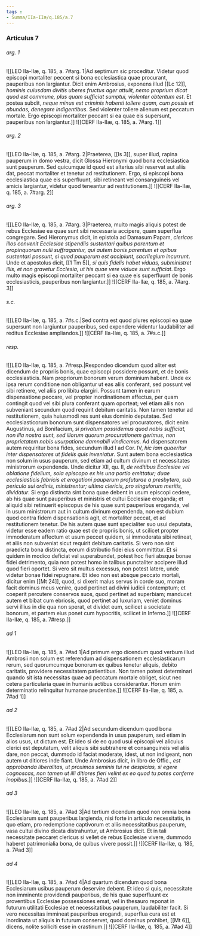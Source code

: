 ```yaml
---
tags : 
- Summa/IIa-IIæ/q.185/a.7
---
```


### Articulus 7

###### arg. 1
![[LEO IIa-IIæ, q. 185, a. 7#arg. 1|Ad septimum sic proceditur. Videtur quod episcopi mortaliter peccent si bona ecclesiastica quae procurant, pauperibus non largiantur. Dicit enim Ambrosius, exponens illud [[Lc 12]], *hominis cuiusdam divitis uberes fructus ager attulit, nemo proprium dicat quod est commune, plus quam sufficiat sumptui, violenter obtentum est*. Et postea subdit, *neque minus est criminis habenti tollere quam, cum possis et abundas, denegare indigentibus*. Sed violenter tollere alienum est peccatum mortale. Ergo episcopi mortaliter peccant si ea quae eis supersunt, pauperibus non largiantur.]]
![[CERF IIa-IIæ, q. 185, a. 7#arg. 1]]

###### arg. 2
![[LEO IIa-IIæ, q. 185, a. 7#arg. 2|Praeterea, [[Is 3]], super illud, rapina pauperum in domo vestra, dicit Glossa Hieronymi quod bona ecclesiastica sunt pauperum. Sed quicumque id quod est alterius sibi reservat aut aliis dat, peccat mortaliter et tenetur ad restitutionem. Ergo, si episcopi bona ecclesiastica quae eis superfluunt, sibi retineant vel consanguineis vel amicis largiantur, videtur quod teneantur ad restitutionem.]]
![[CERF IIa-IIæ, q. 185, a. 7#arg. 2]]

###### arg. 3
![[LEO IIa-IIæ, q. 185, a. 7#arg. 3|Praeterea, multo magis aliquis potest de rebus Ecclesiae ea quae sunt sibi necessaria accipere, quam superflua congregare. Sed Hieronymus dicit, in epistola ad Damasum Papam, *clericos illos convenit Ecclesiae stipendiis sustentari quibus parentum et propinquorum nulli suffragantur, qui autem bonis parentum et opibus sustentari possunt, si quod pauperum est accipiunt, sacrilegium incurrunt*. Unde et apostolus dicit, [[1 Tm 5]], *si quis fidelis habet viduas, subministret illis, et non gravetur Ecclesia, ut his quae vere viduae sunt sufficiat*. Ergo multo magis episcopi mortaliter peccant si ea quae eis superfluunt de bonis ecclesiasticis, pauperibus non largiantur.]]
![[CERF IIa-IIæ, q. 185, a. 7#arg. 3]]

###### s.c.
![[LEO IIa-IIæ, q. 185, a. 7#s.c.|Sed contra est quod plures episcopi ea quae supersunt non largiuntur pauperibus, sed expendere videntur laudabiliter ad reditus Ecclesiae ampliandos.]]
![[CERF IIa-IIæ, q. 185, a. 7#s.c.]]

###### resp.
![[LEO IIa-IIæ, q. 185, a. 7#resp.|Respondeo dicendum quod aliter est dicendum de propriis bonis, quae episcopi possidere possunt, et de bonis ecclesiasticis. Nam propriorum bonorum verum dominium habent. Unde ex ipsa rerum conditione non obligantur ut eas aliis conferant, sed possunt vel sibi retinere, vel aliis pro libitu elargiri. Possunt tamen in earum dispensatione peccare, vel propter inordinationem affectus, per quam contingit quod vel sibi plura conferant quam oporteat; vel etiam aliis non subveniant secundum quod requirit debitum caritatis. Non tamen tenetur ad restitutionem, quia huiusmodi res sunt eius dominio deputatae. Sed ecclesiasticorum bonorum sunt dispensatores vel procuratores, dicit enim Augustinus, ad Bonifacium, *si privatum possidemus quod nobis sufficiat, non illa nostra sunt, sed illorum quorum procurationem gerimus, non proprietatem nobis usurpatione damnabili vindicemus*. Ad dispensatorem autem requiritur bona fides, secundum illud I ad Cor. IV, *hic iam quaeritur inter dispensatores ut fidelis quis inveniatur*. Sunt autem bona ecclesiastica non solum in usus pauperum, sed etiam ad cultum divinum et necessitates ministrorum expendenda. Unde dicitur XII, qu. II, *de reditibus Ecclesiae vel oblatione fidelium, sola episcopo ex his una portio emittatur; duae ecclesiasticis fabricis et erogationi pauperum profuturae a presbytero, sub periculo sui ordinis, ministrentur; ultima clericis, pro singulorum meritis, dividatur*. Si ergo distincta sint bona quae debent in usum episcopi cedere, ab his quae sunt pauperibus et ministris et cultui Ecclesiae eroganda; et aliquid sibi retinuerit episcopus de his quae sunt pauperibus eroganda, vel in usum ministrorum aut in cultum divinum expendenda, non est dubium quod contra fidem dispensationis agit, et mortaliter peccat, et ad restitutionem tenetur. De his autem quae sunt specialiter suo usui deputata, videtur esse eadem ratio quae est de propriis bonis, ut scilicet propter immoderatum affectum et usum peccet quidem, si immoderata sibi retineat, et aliis non subveniat sicut requirit debitum caritatis. Si vero non sint praedicta bona distincta, eorum distributio fidei eius committitur. Et si quidem in modico deficiat vel superabundet, potest hoc fieri absque bonae fidei detrimento, quia non potest homo in talibus punctaliter accipere illud quod fieri oportet. Si vero sit multus excessus, non potest latere, unde videtur bonae fidei repugnare. Et ideo non est absque peccato mortali, dicitur enim [[Mt 24]], quod, si dixerit malus servus in corde suo, moram facit dominus meus venire, quod pertinet ad divini iudicii contemptum; et coeperit percutere conservos suos, quod pertinet ad superbiam; manducet autem et bibat cum ebriosis, quod pertinet ad luxuriam, veniet dominus servi illius in die qua non sperat, et dividet eum, scilicet a societate bonorum, et partem eius ponet cum hypocritis, scilicet in Inferno.]]
![[CERF IIa-IIæ, q. 185, a. 7#resp.]]

###### ad 1
![[LEO IIa-IIæ, q. 185, a. 7#ad 1|Ad primum ergo dicendum quod verbum illud Ambrosii non solum est referendum ad dispensationem ecclesiasticarum rerum, sed quorumcumque bonorum ex quibus tenetur aliquis, debito caritatis, providere necessitatem patientibus. Non tamen potest determinari quando sit ista necessitas quae ad peccatum mortale obliget, sicut nec cetera particularia quae in humanis actibus considerantur. Horum enim determinatio relinquitur humanae prudentiae.]]
![[CERF IIa-IIæ, q. 185, a. 7#ad 1]]

###### ad 2
![[LEO IIa-IIæ, q. 185, a. 7#ad 2|Ad secundum dicendum quod bona Ecclesiarum non sunt solum expendenda in usus pauperum, sed etiam in alios usus, ut dictum est. Et ideo si de eo quod usui episcopi vel alicuius clerici est deputatum, velit aliquis sibi subtrahere et consanguineis vel aliis dare, non peccat, dummodo id faciat moderate, idest, ut non indigeant, non autem ut ditiores inde fiant. Unde Ambrosius dicit, in libro de Offic., *est approbanda liberalitas, ut proximos seminis tui ne despicias, si egere cognoscas, non tamen ut illi ditiores fieri velint ex eo quod tu potes conferre inopibus*.]]
![[CERF IIa-IIæ, q. 185, a. 7#ad 2]]

###### ad 3
![[LEO IIa-IIæ, q. 185, a. 7#ad 3|Ad tertium dicendum quod non omnia bona Ecclesiarum sunt pauperibus largienda, nisi forte in articulo necessitatis, in quo etiam, pro redemptione captivorum et aliis necessitatibus pauperum, vasa cultui divino dicata distrahuntur, ut Ambrosius dicit. Et in tali necessitate peccaret clericus si vellet de rebus Ecclesiae vivere, dummodo haberet patrimonialia bona, de quibus vivere possit.]]
![[CERF IIa-IIæ, q. 185, a. 7#ad 3]]

###### ad 4
![[LEO IIa-IIæ, q. 185, a. 7#ad 4|Ad quartum dicendum quod bona Ecclesiarum usibus pauperum deservire debent. Et ideo si quis, necessitate non imminente providendi pauperibus, de his quae superfluunt ex proventibus Ecclesiae possessiones emat, vel in thesauro reponat in futurum utilitati Ecclesiae et necessitatibus pauperum, laudabiliter facit. Si vero necessitas immineat pauperibus erogandi, superflua cura est et inordinata ut aliquis in futurum conservet, quod dominus prohibet, [[Mt 6]], dicens, nolite solliciti esse in crastinum.]]
![[CERF IIa-IIæ, q. 185, a. 7#ad 4]]

